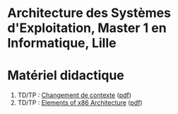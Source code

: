 Architecture des Systèmes d'Exploitation, Master 1 en Informatique, Lille 
=========================================================================

# Matériel didactique 

1. TD/TP : [Changement de contexte](td-ctx.md) ([pdf](td-ctx.pdf))
1. TD/TP : [Elements of x86 Architecture](archi.md) ([pdf](archi.pdf))
